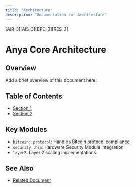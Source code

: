 ```yaml
---
title: "Architecture"
description: "Documentation for Architecture"
---
```


[AIR-3][AIS-3][BPC-3][RES-3]


# Anya Core Architecture

## Overview

Add a brief overview of this document here.

## Table of Contents

- [Section 1](#section-1)
- [Section 2](#section-2)


## Key Modules
- `bitcoin::protocol`: Handles Bitcoin protocol compliance
- `security::hsm`: Hardware Security Module integration
- `layer2`: Layer 2 scaling implementations
## See Also

- [Related Document](#related-document)

